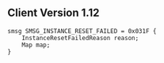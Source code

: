 ## Client Version 1.12

```rust,ignore
smsg SMSG_INSTANCE_RESET_FAILED = 0x031F {
    InstanceResetFailedReason reason;    
    Map map;    
}

```
